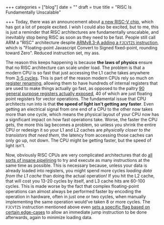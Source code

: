 +++
categories = ["blog"]
date = ""
draft = true
title = "RISC Is Fundamentally Unscalable"

+++
Today, there was an announcement about [a new RISC-V chip](https://twitter.com/Calista_Redmond/status/1154278392344305664), which has got a lot of people excited. I wish I could also be excited, but to me, this is just a reminder that RISC architectures are fundamentally unscalable, and inevitably stop being RISC as soon as they need to be fast. People still call ARM a "RISC" architecture despite [ARMv8.3-A adding a `FJCVTZS` instruction](https://en.wikipedia.org/wiki/ARM_architecture#ARMv8.3-A), which is "Floating-point Javascript Convert to Signed fixed-point, rounding toward Zero". Reduced instruction set, my ass.

The reason this keeps happening is because **the laws of physics** ensure that no RISC architecture can scale under load. The problem is that a modern CPU is so fast that just accessing the L1 cache takes anywhere from [3-5 cycles](https://www.7-cpu.com/cpu/Skylake_X.html). This is part of the reason modern CPUs rely so much on [register renaming](https://en.wikipedia.org/wiki/Register_renaming), allowing them to have hundreds of internal registers that are used to make things actually go fast, as opposed to the paltry [90 general purpose registers actually exposed](https://en.wikipedia.org/wiki/X86#/media/File:Table_of_x86_Registers_svg.svg), 40 of which are just floating point registers for vector operations. The fundamental issue that CPU architects run into is that **the speed of light isn't getting any faster**. Even getting an electrical signal from one end of a CPU to the other now takes more than one cycle, which means the physical layout of your CPU now has a significant impact on how fast operations take. Worse, the faster the CPU gets, the more this lag becomes a problem, so unless you shrink the entire CPU or redesign it so your L1 and L2 caches are *physically closer to the transistors that need them*, the latency from accessing those caches can only go up, not down. The CPU might be getting faster, but the speed of light isn't.

Now, obviously RISC CPUs are very complicated architectures that do [all sorts of insane pipelining](https://en.wikipedia.org/wiki/Classic_RISC_pipeline#Hazard) to try and execute as many instructions at the same time as possible. This is necessary because, unless your data is already loaded into registers, you might spend more cycles *loading data from the L1 cache* than doing the actual operation! If you hit the L2 cache, that will cost you 13-20 cycles by itself, and L3 cache hits are 60-100 cycles. This is made worse by the fact that complex floating-point operations can almost always be performed faster by encoding the operation in hardware, often in just one or two cycles, when manually implementing the same operation would've taken 8 or more cycles. The `FJCVTZS` instruction mentioned above even [sets a specific flag based on certain edge-cases](https://community.arm.com/developer/ip-products/processors/b/processors-ip-blog/posts/armv8-a-architecture-2016-additions) to allow an immediate jump instruction to be done afterwards, again to minimize loading data. 